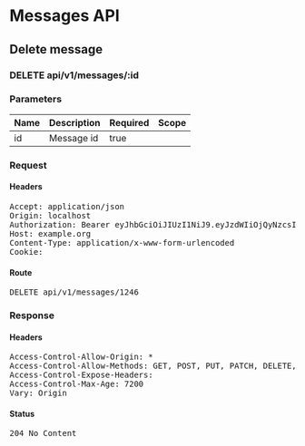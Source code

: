 # Messages API

## Delete message

### DELETE api/v1/messages/:id

### Parameters

| Name | Description | Required | Scope |
|------|-------------|----------|-------|
| id | Message id | true |  |

### Request

#### Headers

<pre>Accept: application/json
Origin: localhost
Authorization: Bearer eyJhbGciOiJIUzI1NiJ9.eyJzdWIiOjQyNzcsImlhdCI6MTU3NTExNDQzMywiaXNzIjoiaHR0cDovL3d3dy5leGFtcGxlLmNvbSJ9.jBt52LyA3NxnvZ4oaZccXVuF0Tud6dsiACYejCxkqk8
Host: example.org
Content-Type: application/x-www-form-urlencoded
Cookie: </pre>

#### Route

<pre>DELETE api/v1/messages/1246</pre>

### Response

#### Headers

<pre>Access-Control-Allow-Origin: *
Access-Control-Allow-Methods: GET, POST, PUT, PATCH, DELETE, OPTIONS, HEAD
Access-Control-Expose-Headers: 
Access-Control-Max-Age: 7200
Vary: Origin</pre>

#### Status

<pre>204 No Content</pre>

